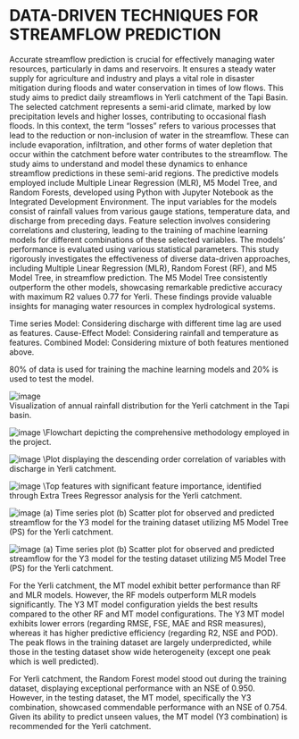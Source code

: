 # DATA-DRIVEN TECHNIQUES FOR STREAMFLOW PREDICTION 
Accurate streamflow prediction is crucial for effectively managing water resources, particularly in dams and reservoirs. It ensures a steady water supply for agriculture and industry and plays a vital role in disaster mitigation during floods and water conservation in times of low flows. This study aims to predict daily streamflows in Yerli catchment of the Tapi Basin. The selected catchment represents a semi-arid climate, marked by low precipitation levels and higher losses, contributing to occasional flash floods. In this context, the term “losses” refers to various processes that lead to the reduction or non-inclusion of water in the streamflow. These can include evaporation, infiltration, and other forms of water depletion that occur within the catchment before water contributes to the streamflow. The study aims to understand and model these dynamics to enhance streamflow predictions in these semi-arid regions. The predictive models employed include Multiple Linear Regression (MLR), M5 Model Tree, and Random Forests, developed using Python with Jupyter Notebook as the Integrated Development Environment. The input variables for the models consist of rainfall values from various gauge stations, temperature data, and discharge from preceding days. Feature selection involves considering correlations and clustering, leading to the training of machine learning models for different combinations of these selected variables. The models’ performance is evaluated using various statistical parameters. This study rigorously investigates the effectiveness of diverse data-driven approaches, including Multiple Linear Regression (MLR), Random Forest (RF), and M5 Model Tree, in streamflow prediction. The M5 Model Tree consistently outperform the other models, showcasing remarkable predictive accuracy with maximum R2 values 0.77 for Yerli. These findings provide valuable insights for managing water resources in complex hydrological systems.

Time series Model: Considering discharge with different time lag are used as features.
Cause-Effect Model: Considering rainfall and temperature as features.
Combined Model: Considering mixture of both features mentioned above.

80% of data is used for training the machine learning models and 20% is used to test the model.

![image](https://github.com/kallepalli-Deepak/DATA-DRIVEN-TECHNIQUES-FOR-STREAMFLOW-PREDICTION-/assets/144247554/32bdbe0b-5557-40f8-a8de-9bd47458cf2f) \
Visualization of annual rainfall distribution for the Yerli catchment in the Tapi basin.


![image](https://github.com/kallepalli-Deepak/DATA-DRIVEN-TECHNIQUES-FOR-STREAMFLOW-PREDICTION-/assets/144247554/26be0f1a-db39-4e4e-bb62-a00be28090e0) 
\Flowchart depicting the comprehensive methodology employed in the project.

![image](https://github.com/kallepalli-Deepak/DATA-DRIVEN-TECHNIQUES-FOR-STREAMFLOW-PREDICTION-/assets/144247554/cfed43d2-fc61-46ce-a56a-78e4ac8bfade)
\Plot displaying the descending order correlation of variables with discharge in Yerli catchment.

![image](https://github.com/kallepalli-Deepak/DATA-DRIVEN-TECHNIQUES-FOR-STREAMFLOW-PREDICTION-/assets/144247554/8c9bdeba-480f-4fe3-857a-edbbc38de33b)
\Top features with significant feature importance, identified through Extra Trees Regressor analysis for the Yerli catchment.

![image](https://github.com/kallepalli-Deepak/DATA-DRIVEN-TECHNIQUES-FOR-STREAMFLOW-PREDICTION-/assets/144247554/5d4a5d5e-1e31-4f0f-9497-9dbba3cb8bd0)
\(a) Time series plot (b) Scatter plot for observed and predicted streamflow for the Y3 model for the training dataset utilizing M5 Model Tree (PS) for the Yerli catchment.

![image](https://github.com/kallepalli-Deepak/DATA-DRIVEN-TECHNIQUES-FOR-STREAMFLOW-PREDICTION-/assets/144247554/c6b9a747-0ec4-4479-afaa-2a71fc81cc97)
\(a) Time series plot (b) Scatter plot for observed and predicted streamflow for the Y3 model for the testing dataset utilizing M5 Model Tree (PS) for the Yerli catchment.


For the Yerli catchment, the MT model exhibit better performance than RF and MLR models. However, the RF models outperform MLR models significantly. The Y3 MT model configuration yields the best results compared to the other RF and MT model configurations. The Y3 MT model exhibits lower errors (regarding RMSE, FSE, MAE and RSR measures), whereas it has higher predictive efficiency (regarding R2, NSE and POD). The peak flows in the training dataset are largely underpredicted, while those in the testing dataset show wide heterogeneity (except one peak which is well predicted).

For Yerli catchment, the Random Forest model stood out during the training dataset, displaying exceptional performance with an NSE of 0.950. However, in the testing dataset, the MT model, specifically the Y3 combination, showcased commendable performance with an NSE of 0.754. Given its ability to predict unseen values, the MT model (Y3 combination) is recommended for the Yerli catchment.







